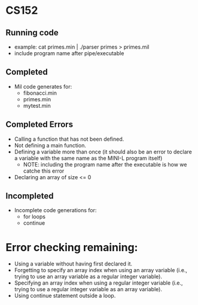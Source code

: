 # CS152
## Running code
- example: cat primes.min | ./parser primes > primes.mil
- include program name after pipe/executable 

## Completed
- Mil code generates for:
  - fibonacci.min
  - primes.min
  - mytest.min

## Completed Errors
- Calling a function that has not been defined.
- Not defining a main function.
- Defining a variable more than once (it should also be an error to declare a variable with the same name as the MINI-L program itself)
  - NOTE: including the program name after the executable is how we catche this error
- Declaring an array of size <= 0

## Incompleted
- Incomplete code generations for:
  - for loops
  - continue
  
# Error checking remaining:
  - Using a variable without having first declared it.
  - Forgetting to specify an array index when using an array variable (i.e., trying to use an array variable as a regular integer variable).
  - Specifying an array index when using a regular integer variable (i.e., trying to use a regular integer variable as an array variable).
  - Using continue statement outside a loop.
